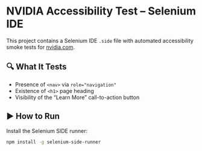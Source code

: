 # NVIDIA Accessibility Test – Selenium IDE

This project contains a Selenium IDE `.side` file with automated accessibility smoke tests for [nvidia.com](https://nvidia.com).

## 🔍 What It Tests

- Presence of `<nav>` via `role="navigation"`
- Existence of `<h1>` page heading
- Visibility of the “Learn More” call-to-action button

## ▶️ How to Run

Install the Selenium SIDE runner:

```bash
npm install -g selenium-side-runner